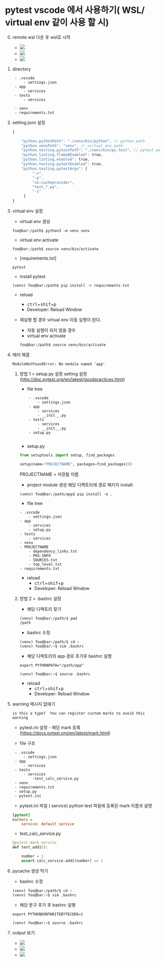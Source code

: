 # pytest vscode 에서 사용하기( WSL/ virtual env 같이 사용 할 시)

0. remote wsl 다운 후 wsl로 시작
   - ![](/img/0-1.png)
   - ![](/img/0-2.png)
   - ![](/img/0-3.png)

0. directory

   ```
    - .vscode
        - settings.json
    - app
        - services
    - tests
        - services

    - venv
    - requirements.txt
   ```

1. setting.json 설정

   ```javascript
   {
       
       "python.pythonPath": "./venv/bin/python", // python path
       "python.venvPath": "venv", // virtual env path
       "python.testing.pytestPath": "./venv/bin/py.test", // pytest path
       "python.linting.flake8Enabled": true,
       "python.linting.enabled": true,
       "python.testing.pytestEnabled": true,
       "python.testing.pytestArgs": [
            "-v",
            "-p",
            "no:cacheprovider",
            "test_*.py",
            "-s"
        ]
   }

   ```

2. virtual env 설정

   - virtual env 생성

   ```console
   foo@bar:/path$ python3 -m venv venv
   ```

   - virtual env activate

   ```console
   foo@bar:/path$ source venv/bin/activate
   ```

   - [requirements.txt]

   ```
   pytest
   ```

   - install pytest

   ```console
   (venv) foo@bar:/path$ pip install -r requirements.txt
   ```

   - reload

     - <kbd>ctrl</kbd>+<kbd>shif</kbd>+<kbd>p</kbd>
     - Developer: Reload Window

   - 재실행 할 경우 virtual env 자동 실행이 된다.
     - 자동 실행이 되지 않을 경우
     - virtual env activate
     ```console
     foo@bar:/path$ source venv/bin/activate
     ```

3. 에러 해결

    ```
    ModuleNotFoundError: No module named 'app'
    ```

    1. 방법 1 = setup.py 설정
        setting 설정 (http://doc.pytest.org/en/latest/goodpractices.html)

        - file tree

        ```
            - .vscode
                - settings.json
            - app
                - services
                - __init__.py
            - tests
                - services
                - __init__.py
            - setup.py
            
        ```

        - setup.py

        ```python
        from setuptools import setup, find_packages

        setup(name="PROJECTNAME", packages=find_packages())
        ```

        PROJECTNAME = 저장될 이름

        - project module 생성
        해당 디렉토리에 경로 패키지 install:

        ```console
        (venv) foo@bar:/path/app$ pip install -e .
        ```

        - file tree

        ```
        - .vscode
            - settings.json
        - app
            - services
            - setup.py
        - tests
            - services
        - venv
        - PROJECTNAME
            - dependency_links.txt
            - PKG-INFO
            - SOURCES.txt
            - top_level.txt
        - requirements.txt
        ```

        - reload
            - <kbd>ctrl</kbd>+<kbd>shif</kbd>+<kbd>p</kbd>
            - Developer: Reload Window

    2. 방법 2 = .bashrc 설정

    
        - 해당 디렉토리 찾기
        
        ```
        (venv) foo@bar:/path/$ pwd
        /path
        ```
        - bashrc 수정
        ```console
        (venv) foo@bar:/path/$ cd ~
        (venv) foo@bar:~$ vim .bashrc 
        ```

        - 해당 디렉토리의 app 경로 추가후 bashrc 실행
        ```vim
        export PYTHONPATH="/path/app"
        ```
        ```
        (venv) foo@bar:~$ source .bashrc 
        ```
    
        - reload
            - <kbd>ctrl</kbd>+<kbd>shif</kbd>+<kbd>p</kbd>
            - Developer: Reload Window

    

4. warning 메시지 없애기
   

   ```
   is this a typo?  You can register custom marks to avoid this warning
   ```
   - pytest.ini 설정 - 해당 mark 등록(https://docs.pytest.org/en/latest/mark.html)

   - file 구조

   ```
    - .vscode
        - settings.json
    - app
        - services
    - tests
        - services
            -test_calc_service.py
    - venv
    - requirements.txt
    - setup.py
    - pytest.ini
   ```

   - pytest.ini 파일 ( service) python test 파일에 등록된 mark 이름과 설명

   ```ini
   [pytest]
   markers =
       service: default service
   ```

   - test_calc_service.py

   ```python
   @pytest.mark.service
   def test_add1():

       number = 1
       assert calc_service.add1(number) == 2
   ```

5. pycache 생성 막기
    
    - bashrc 수정
    ```console
    (venv) foo@bar:/path/$ cd ~
    (venv) foo@bar:~$ vim .bashrc 
    ```

    - 해당 문구 추가 후 bashrc 실행
    ```vim
    export PYTHONDONTWRITEBYTECODE=1
    ```
    ```
    (venv) foo@bar:~$ source .bashrc 
    ```

6. output 보기
   - ![](/img/1.png)
   - ![](/img/2.png)
   - ![](/img/3.png)
